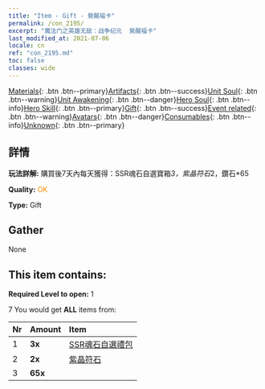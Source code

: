 ```yaml
---
title: "Item - Gift - 覺醒福卡"
permalink: /con_2195/
excerpt: "魔法门之英雄无敌：战争纪元  覺醒福卡"
last_modified_at: 2021-07-06
locale: cn
ref: "con_2195.md"
toc: false
classes: wide
---
```

 [Materials](/ItemsCN/){: .btn .btn--primary}[Artifacts](/ItemsCN/Artifacts/){: .btn .btn--success}[Unit Soul](/ItemsCN/UnitSoul/){: .btn .btn--warning}[Unit Awakening](/ItemsCN/UnitAwakening/){: .btn .btn--danger}[Hero Soul](/ItemsCN/HeroSoul/){: .btn .btn--info}[Hero Skill](/ItemsCN/HeroSkill/){: .btn .btn--primary}[Gift](/ItemsCN/Gift/){: .btn .btn--success}[Event related](/ItemsCN/Events/){: .btn .btn--warning}[Avatars](/ItemsCN/Avatars/){: .btn .btn--danger}[Consumables](/ItemsCN/Consumables/){: .btn .btn--info}[Unknown](/ItemsCN/Unknown/){: .btn .btn--primary}

## 詳情
 **玩法詳解:** 購買後7天內每天獲得：SSR魂石自選寶箱*3，紫晶符石*2，鑽石*65

 **Quality:** <span style="color: #FF8C00">OK</span>

 **Type:** Gift

## Gather

  None

## This item contains:

 **Required Level to open:** 1

 7 You would get **ALL** items  from:

  | Nr | Amount |     Item    |
  |:---|:-------|:------------|
  | 1 |  **3x** | [SSR魂石自選禮包](/cn/Items/con_2154/) |  | 
  | 2 |  **2x** | [紫晶符石](/cn/Items/con_720/) |  | 
  | 3 |  **65x** | <i class="fas fa-gem"/> |  | 
